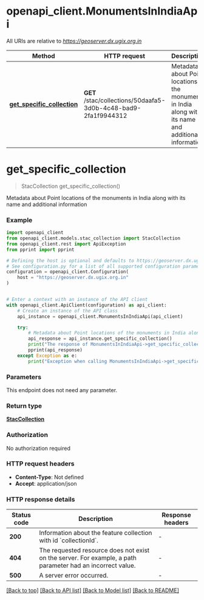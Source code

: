 # openapi_client.MonumentsInIndiaApi

All URIs are relative to *https://geoserver.dx.ugix.org.in*

Method | HTTP request | Description
------------- | ------------- | -------------
[**get_specific_collection**](MonumentsInIndiaApi.md#get_specific_collection) | **GET** /stac/collections/50daafa5-3d0b-4c48-bad9-2fa1f9944312 | Metadata about Point locations of the monuments in India along with its name and additional information


# **get_specific_collection**
> StacCollection get_specific_collection()

Metadata about Point locations of the monuments in India along with its name and additional information

### Example


```python
import openapi_client
from openapi_client.models.stac_collection import StacCollection
from openapi_client.rest import ApiException
from pprint import pprint

# Defining the host is optional and defaults to https://geoserver.dx.ugix.org.in
# See configuration.py for a list of all supported configuration parameters.
configuration = openapi_client.Configuration(
    host = "https://geoserver.dx.ugix.org.in"
)


# Enter a context with an instance of the API client
with openapi_client.ApiClient(configuration) as api_client:
    # Create an instance of the API class
    api_instance = openapi_client.MonumentsInIndiaApi(api_client)

    try:
        # Metadata about Point locations of the monuments in India along with its name and additional information
        api_response = api_instance.get_specific_collection()
        print("The response of MonumentsInIndiaApi->get_specific_collection:\n")
        pprint(api_response)
    except Exception as e:
        print("Exception when calling MonumentsInIndiaApi->get_specific_collection: %s\n" % e)
```



### Parameters

This endpoint does not need any parameter.

### Return type

[**StacCollection**](StacCollection.md)

### Authorization

No authorization required

### HTTP request headers

 - **Content-Type**: Not defined
 - **Accept**: application/json

### HTTP response details

| Status code | Description | Response headers |
|-------------|-------------|------------------|
**200** | Information about the feature collection with id &#x60;collectionId&#x60;. |  -  |
**404** | The requested resource does not exist on the server. For example, a path parameter had an incorrect value. |  -  |
**500** | A server error occurred. |  -  |

[[Back to top]](#) [[Back to API list]](../README.md#documentation-for-api-endpoints) [[Back to Model list]](../README.md#documentation-for-models) [[Back to README]](../README.md)

